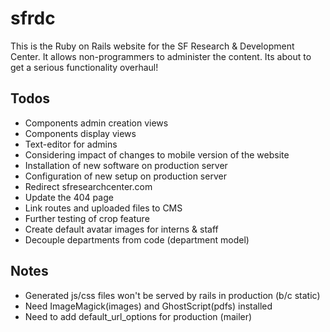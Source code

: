 # sfrdc

This is the Ruby on Rails website for the SF Research & Development Center. It allows non-programmers to administer the content. Its about to get a serious functionality overhaul!

## Todos 
* Components admin creation views
* Components display views
* Text-editor for admins
* Considering impact of changes to mobile version of the website
* Installation of new software on production server
* Configuration of new setup on production server
* Redirect sfresearchcenter.com
* Update the 404 page
* Link routes and uploaded files to CMS
* Further testing of crop feature
* Create default avatar images for interns & staff
* Decouple departments from code (department model)

## Notes
* Generated js/css files won't be served by rails in production (b/c static)
* Need ImageMagick(images) and GhostScript(pdfs) installed
* Need to add default_url_options for production (mailer)
